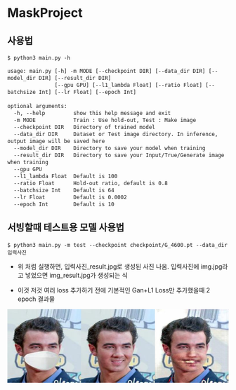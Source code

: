 # MaskProject

## 사용법
```shell
$ python3 main.py -h
```

```console
usage: main.py [-h] -m MODE [--checkpoint DIR] [--data_dir DIR] [--model_dir DIR] [--result_dir DIR]
               [--gpu GPU] [--l1_lambda Float] [--ratio Float] [--batchsize Int] [--lr Float] [--epoch Int]

optional arguments:
  -h, --help         show this help message and exit
  -m MODE            Train : Use hold-out, Test : Make image
  --checkpoint DIR   Directory of trained model
  --data_dir DIR     Dataset or Test image directory. In inference, output image will be saved here
  --model_dir DIR    Directory to save your model when training
  --result_dir DIR   Directory to save your Input/True/Generate image when training
  --gpu GPU
  --l1_lambda Float  Default is 100
  --ratio Float      Hold-out ratio, default is 0.8
  --batchsize Int    Default is 64
  --lr Float         Default is 0.0002
  --epoch Int        Default is 10
```


## 서빙할때 테스트용 모델 사용법
```shell
$ python3 main.py -m test --checkpoint checkpoint/G_4600.pt --data_dir 입력사진 
```
* 위 처럼 실행하면, 입력사진_result.jpg로 생성된 사진 나옴. 입력사진에 img.jpg라고 넣었으면 img_result.jpg가 생성되는 식

* 이것 저것 여러 loss 추가하기 전에 기본적인 Gan+L1 Loss만 추가했을때 2 epoch 결과물
<img src='./4600_iter.jpg'>